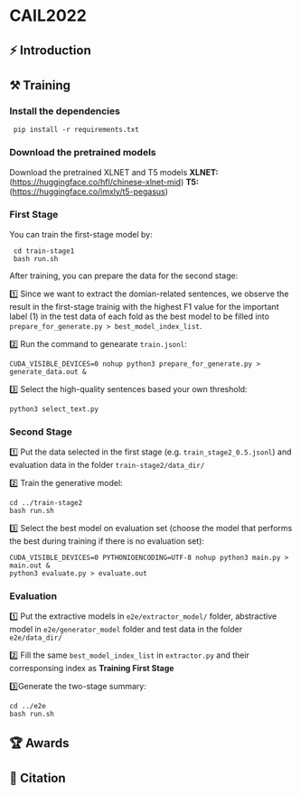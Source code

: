 # CAIL2022

## ⚡ Introduction

## ⚒️ Training
### Install the dependencies
```
 pip install -r requirements.txt
```

### Download the pretrained models
Download the pretrained XLNET and T5 models
**XLNET:**(https://huggingface.co/hfl/chinese-xlnet-mid)
**T5:**(https://huggingface.co/imxly/t5-pegasus)

### First Stage
You can train the first-stage model by:

```
 cd train-stage1
 bash run.sh
```
After training, you can prepare the data for the second stage:

1️⃣  Since we want to extract the domian-related sentences, we observe the result in the first-stage trainig with the highest F1 value for the important label (1) in the test data of each fold as the best model to be filled into `prepare_for_generate.py > best_model_index_list`.

2️⃣ Run the command to genearate `train.jsonl`:

```
CUDA_VISIBLE_DEVICES=0 nohup python3 prepare_for_generate.py > generate_data.out &
```

3️⃣ Select the high-quality sentences based your own threshold:

```
python3 select_text.py
```

### Second Stage

1️⃣ Put the data selected in the first stage (e.g. `train_stage2_0.5.jsonl`) and evaluation data in the folder `train-stage2/data_dir/`

2️⃣ Train the generative model:

```
cd ../train-stage2
bash run.sh
```
3️⃣ Select the best model on evaluation set (choose the model that performs the best during training if there is no evaluation set):

```
CUDA_VISIBLE_DEVICES=0 PYTHONIOENCODING=UTF-8 nohup python3 main.py > main.out &
python3 evaluate.py > evaluate.out
```

### Evaluation
1️⃣ Put the extractive models in `e2e/extractor_model/` folder, abstractive model in `e2e/generator_model` folder and test data in the folder `e2e/data_dir/`

2️⃣ Fill the same `best_model_index_list` in `extractor.py` and their corresponsing index as **Training First Stage**

3️⃣Generate the two-stage summary:

```
cd ../e2e
bash run.sh
```

## 🏆 Awards

## 📕 Citation
